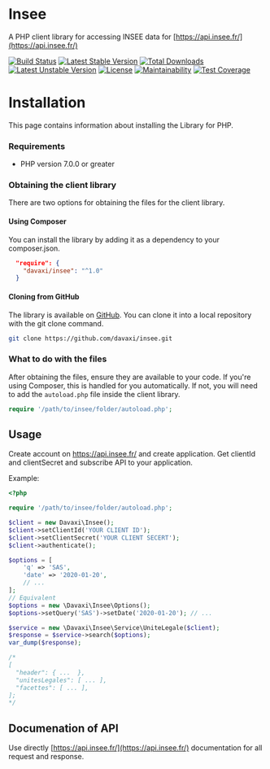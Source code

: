 # Insee

A PHP client library for accessing INSEE data for [https://api.insee.fr/](https://api.insee.fr/)

[![Build Status](https://travis-ci.org/davaxi/insee.svg)](https://travis-ci.org/davaxi/insee)
[![Latest Stable Version](https://poser.pugx.org/davaxi/insee/v/stable)](https://packagist.org/packages/davaxi/insee) 
[![Total Downloads](https://poser.pugx.org/davaxi/insee/downloads)](https://packagist.org/packages/davaxi/insee) 
[![Latest Unstable Version](https://poser.pugx.org/davaxi/insee/v/unstable)](https://packagist.org/packages/davaxi/insee) 
[![License](https://poser.pugx.org/davaxi/insee/license)](https://packagist.org/packages/davaxi/insee)
[![Maintainability](https://api.codeclimate.com/v1/badges/347466fbd9add873f19d/maintainability)](https://codeclimate.com/github/davaxi/insee/maintainability)
[![Test Coverage](https://api.codeclimate.com/v1/badges/347466fbd9add873f19d/test_coverage)](https://codeclimate.com/github/davaxi/insee/test_coverage)

# Installation

This page contains information about installing the Library for PHP.

### Requirements

- PHP version 7.0.0 or greater

### Obtaining the client library

There are two options for obtaining the files for the client library.

#### Using Composer

You can install the library by adding it as a dependency to your composer.json.

```json
  "require": {
    "davaxi/insee": "^1.0"
  }
```

#### Cloning from GitHub

The library is available on [GitHub](https://github.com/davaxi/insee). You can clone it into a local repository with the git clone command.

```sh
git clone https://github.com/davaxi/insee.git
```

### What to do with the files

After obtaining the files, ensure they are available to your code. If you're using Composer, this is handled for you automatically. If not, you will need to add the `autoload.php` file inside the client library.

```php
require '/path/to/insee/folder/autoload.php';
```

## Usage

Create account on https://api.insee.fr/ and create application. Get clientId and clientSecret and subscribe API to your application.

Example: 

```php
<?php

require '/path/to/insee/folder/autoload.php';

$client = new Davaxi\Insee();
$client->setClientId('YOUR CLIENT ID');
$client->setClientSecret('YOUR CLIENT SECERT');
$client->authenticate();

$options = [
    'q' => 'SAS',
    'date' => '2020-01-20',
    // ...
];
// Equivalent
$options = new \Davaxi\Insee\Options();
$options->setQuery('SAS')->setDate('2020-01-20'); // ...

$service = new \Davaxi\Insee\Service\UniteLegale($client);
$response = $service->search($options);
var_dump($response);

/*
[
  "header": { ...  },
  "unitesLegales": [ ... ],
  "facettes": [ ... ],
];
*/

```

## Documenation of API

Use directly [https://api.insee.fr/](https://api.insee.fr/) documentation for all request and response. 